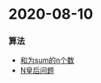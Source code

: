 # 2020-08-10
### 算法
- [和为sum的n个数](http://www.conardli.top/docs/algorithm/%E5%9B%9E%E6%BA%AF%E7%AE%97%E6%B3%95/%E5%92%8C%E4%B8%BAsum%E7%9A%84n%E4%B8%AA%E6%95%B0.html#%E9%A2%98%E7%9B%AE)
- [N皇后问题](http://www.conardli.top/docs/algorithm/%E5%9B%9E%E6%BA%AF%E7%AE%97%E6%B3%95/N%E7%9A%87%E5%90%8E%E9%97%AE%E9%A2%98.html#%E9%A2%98%E7%9B%AE)
